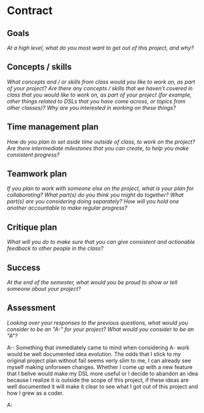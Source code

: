 # Contract

## Goals

_At a high level, what do you most want to get out of this project, and why?_

## Concepts / skills

_What concepts and / or skills from class would you like to work on, as part of your
project? Are there any concepts / skills that we haven't covered in class that you would
like to work on, as part of your project (for example, other things related to DSLs that
you have come across, or topics from other classes)? Why are you interested in working on
these things?_

## Time management plan

_How do you plan to set aside time outside of class, to work on the project? Are there
intermediate milestones that you can create, to help you make consistent progress?_

## Teamwork plan

_If you plan to work with someone else on the project, what is your plan for
collaborating? What part(s) do you think you might do together? What part(s) are you
considering doing separately? How will you hold one another accountable to make regular
progress?_

## Critique plan

_What will you do to make sure that you can give consistent and actionable feedback to
other people in the class?_

## Success

_At the end of the semester, what would you be proud to show or tell someone about your
project?_

## Assessment

_Looking over your responses to the previous questions, what would you consider to be an
"A-" for your project? What would you consider to be an "A"?_

A-: Something that immediately came to mind when considering A- work would be well documented idea evolution. The odds that I stick to my original project plan without fail seems verly slim to me, I can already see myself making unforseen changes. Whether I come up with a new feature that I belive would make my DSL more useful or I decide to abandon an idea because I realize it is outside the scope of this project, if these ideas are well documented it will make it clear to see what I got out of this project and how I grew as a coder. 

A:


